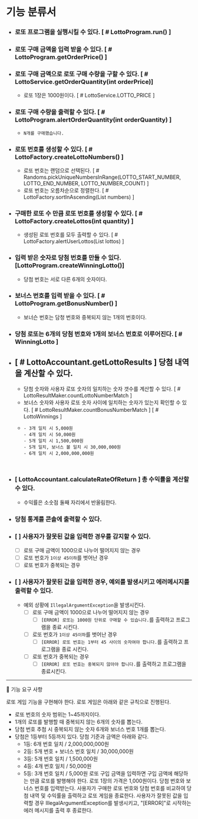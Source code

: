 # 기능 분류서
- ### 로또 프로그램을 실행시킬 수 있다. [ # LottoProgram.run() ]
- ### 로또 구매 금액을 입력 받을 수 있다. [ # LottoProgram.getOrderPrice() ]
- ### 로또 구매 금액으로 로또 구매 수량을 구할 수 있다. [ # LottoService.getOrderQuantity(int orderPrice)]
  - 로또 1장은 1000원이다. [ # LottoService.LOTTO_PRICE ]
- ### 로또 구매 수량을 출력할 수 있다. [ # LottoProgram.alertOrderQuantity(int orderQuantity) ]
  - `N개를 구매했습니다.` 
- ### 로또 번호를 생성할 수 있다. [ # LottoFactory.createLottoNumbers() ]
  - 로또 번호는 랜덤으로 선택된다. [ # Randoms.pickUniqueNumbersInRange(LOTTO_START_NUMBER, LOTTO_END_NUMBER, LOTTO_NUMBER_COUNT) ]
  - 로또 번호는 오름차순으로 정렬한다. [ # LottoFactory.sortInAscending(List<Integer> numbers) ]
- ### 구매한 로또 수 만큼 로또 번호를 생성할 수 있다. [ # LottoFactory.createLottos(int quantity) ]
  - 생성된 로또 번호를 모두 출력할 수 있다. [ # LottoFactory.alertUserLottos(List<Lotto> lottos) ]
- ### 입력 받은 숫자로 당첨 번호를 만들 수 있다. [LottoProgram.createWinningLotto()]
  - 당첨 번호는 서로 다른 6개의 숫자이다.
- ### 보너스 번호를 입력 받을 수 있다. [ # LottoProgram.getBonusNumber() ]
  - 보너슨 번호는 담청 번호와 중복되지 않는 1개의 번호이다.
- ### 당첨 로또는 6개의 당첨 번호와 1개의 보너스 번호로 이루어진다. [ # WinningLotto ]
- ## [ # LottoAccountant.getLottoResults ] 당첨 내역을 계산할 수 있다.
  - 당첨 숫자와 사용자 로또 숫자의 일치하는 숫자 갯수를 계산할 수 있다. [ # LottoResultMaker.countLottoNumberMatch ]
  - 보너스 숫자와 사용자 로또 숫자 사이에 일치하는 숫자가 있는지 확인할 수 있다. [ # LottoResultMaker.countBonusNumberMatch ]
  [ # LottoWinnings ]
  - ```
    - 3개 일치 시 5,000원
    - 4개 일치 시 50,000원
    - 5개 일치 시 1,500,000원
    - 5개 일치, 보너스 볼 일치 시 30,000,000원
    - 6개 일치 시 2,000,000,000원
  ```
    

- ### [ LottoAccountant.calculateRateOfReturn ] 총 수익률을 계산할 수 있다.
  - 수익률은 소숫점 둘째 자리에서 반올림한다.

- ### 당첨 통계를 콘솔에 출력할 수 있다.

- ### [  ] 사용자가 잘못된 값을 입력한 경우를 감지할 수 있다.
    - [  ] 로또 구매 금액이 1000으로 나누어 떨어지지 않는 경우
    - [  ] 로또 번호가 `1이상 45이하`를 벗어난 경우
    - [  ] 로또 번호가 중복되는 경우
- ### [  ] 사용자가 잘못된 값을 입력한 경우, 예외를 발생시키고 에러메시지를 출력할 수 있다.
    - 예외 상황에 `IllegalArgumentException`을 발생시킨다.
      - [  ] 로또 구매 금액이 1000으로 나누어 떨어지지 않는 경우
        - [  ] `[ERROR] 로또는 1000원 단위로 구매할 수 있습니다.`를 출력하고 프로그램을 종료 시킨다.
      - [  ] 로또 번호가 `1이상 45이하`를 벗어난 경우    
        - [  ] `[ERROR] 로또 번호는 1부터 45 사이의 숫자여야 합니다.`를 출력하고 프로그램을 종료 시킨다.
      - [  ] 로또 번호가 중복되는 경우
        - [  ] `[ERROR] 로또 번호는 중복되지 않아야 합니다.`를 출력하고 프로그램을 종료시킨다.

***
🚀 기능 요구 사항

로또 게임 기능을 구현해야 한다. 로또 게임은 아래와 같은 규칙으로 진행된다.

- 로또 번호의 숫자 범위는 1~45까지이다.
- 1개의 로또를 발행할 때 중복되지 않는 6개의 숫자를 뽑는다.
- 당첨 번호 추첨 시 중복되지 않는 숫자 6개와 보너스 번호 1개를 뽑는다.
- 당첨은 1등부터 5등까지 있다. 당첨 기준과 금액은 아래와 같다.
    - 1등: 6개 번호 일치 / 2,000,000,000원
    - 2등: 5개 번호 + 보너스 번호 일치 / 30,000,000원
    - 3등: 5개 번호 일치 / 1,500,000원
    - 4등: 4개 번호 일치 / 50,000원
    - 5등: 3개 번호 일치 / 5,000원
      로또 구입 금액을 입력하면 구입 금액에 해당하는 만큼 로또를 발행해야 한다.
      로또 1장의 가격은 1,000원이다.
      당첨 번호와 보너스 번호를 입력받는다.
      사용자가 구매한 로또 번호와 당첨 번호를 비교하여 당첨 내역 및 수익률을 출력하고 로또 게임을 종료한다.
      사용자가 잘못된 값을 입력할 경우 IllegalArgumentException를 발생시키고, "[ERROR]"로 시작하는 에러 메시지를 출력 후 종료한다.